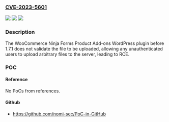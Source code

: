 ### [CVE-2023-5601](https://cve.mitre.org/cgi-bin/cvename.cgi?name=CVE-2023-5601)
![](https://img.shields.io/static/v1?label=Product&message=WooCommerce%20Ninja%20Forms%20Product%20Add-ons&color=blue)
![](https://img.shields.io/static/v1?label=Version&message=0%3C%201.7.1%20&color=brighgreen)
![](https://img.shields.io/static/v1?label=Vulnerability&message=CWE-434%20Unrestricted%20Upload%20of%20File%20with%20Dangerous%20Type&color=brighgreen)

### Description

The WooCommerce Ninja Forms Product Add-ons WordPress plugin before 1.7.1 does not validate the file to be uploaded, allowing any unauthenticated users to upload arbitrary files to the server, leading to RCE.

### POC

#### Reference
No PoCs from references.

#### Github
- https://github.com/nomi-sec/PoC-in-GitHub

